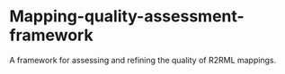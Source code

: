 # Mapping-quality-assessment-framework
A framework for assessing and refining the quality of R2RML mappings.
